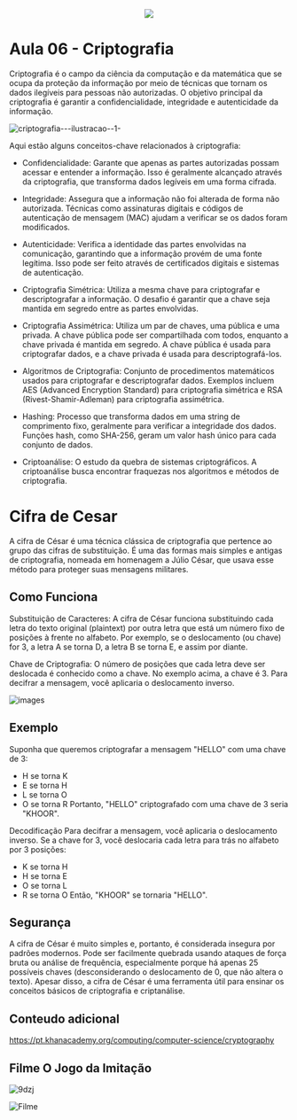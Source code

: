 <div align = "center">
  <img src = "https://text.media.giphy.com/v1/media/giphy.gif?token=eyJhbGciOiJIUzI1NiIsInR5cCI6IkpXVCJ9.eyJrZXkiOiJwcm9kLTIwMjAtMDQtMjIiLCJzdHlsZSI6Im5ld2Jvcm4iLCJ0ZXh0IjoiQ3JpcHRvZ3JhZmlhIiwiaWF0IjoxNzI2NjAxNTI3fQ.qOrkkcR7qo7oEVa8dKqKCada3X0WJQy7oUE8RdsdTAo">
</div>

# Aula 06 - Criptografia

Criptografia é o campo da ciência da computação e da matemática que se ocupa da proteção da informação por meio de técnicas que tornam os dados ilegíveis para pessoas não autorizadas. O objetivo principal da criptografia é garantir a confidencialidade, integridade e autenticidade da informação.

![criptografia---ilustracao--1-](https://github.com/user-attachments/assets/a2f73327-2897-4d1a-8cbc-13d04a806228)


Aqui estão alguns conceitos-chave relacionados à criptografia:

 - Confidencialidade: Garante que apenas as partes autorizadas possam acessar e entender a informação. Isso é geralmente alcançado através da criptografia, que transforma dados legíveis em uma forma cifrada.

 - Integridade: Assegura que a informação não foi alterada de forma não autorizada. Técnicas como assinaturas digitais e códigos de autenticação de mensagem (MAC) ajudam a verificar se os dados foram modificados.

 - Autenticidade: Verifica a identidade das partes envolvidas na comunicação, garantindo que a informação provém de uma fonte legítima. Isso pode ser feito através de certificados digitais e sistemas de autenticação.

 - Criptografia Simétrica: Utiliza a mesma chave para criptografar e descriptografar a informação. O desafio é garantir que a chave seja mantida em segredo entre as partes envolvidas.

 - Criptografia Assimétrica: Utiliza um par de chaves, uma pública e uma privada. A chave pública pode ser compartilhada com todos, enquanto a chave privada é mantida em segredo. A chave pública é usada para criptografar dados, e a chave privada é usada para descriptografá-los.

 - Algoritmos de Criptografia: Conjunto de procedimentos matemáticos usados para criptografar e descriptografar dados. Exemplos incluem AES (Advanced Encryption Standard) para criptografia simétrica e RSA (Rivest-Shamir-Adleman) para criptografia assimétrica.

 - Hashing: Processo que transforma dados em uma string de comprimento fixo, geralmente para verificar a integridade dos dados. Funções hash, como SHA-256, geram um valor hash único para cada conjunto de dados.

 - Criptoanálise: O estudo da quebra de sistemas criptográficos. A criptoanálise busca encontrar fraquezas nos algoritmos e métodos de criptografia.

# Cifra de Cesar

A cifra de César é uma técnica clássica de criptografia que pertence ao grupo das cifras de substituição. É uma das formas mais simples e antigas de criptografia, nomeada em homenagem a Júlio César, que usava esse método para proteger suas mensagens militares.

## Como Funciona
Substituição de Caracteres: A cifra de César funciona substituindo cada letra do texto original (plaintext) por outra letra que está um número fixo de posições à frente no alfabeto. Por exemplo, se o deslocamento (ou chave) for 3, a letra A se torna D, a letra B se torna E, e assim por diante.

Chave de Criptografia: O número de posições que cada letra deve ser deslocada é conhecido como a chave. No exemplo acima, a chave é 3. Para decifrar a mensagem, você aplicaria o deslocamento inverso.

![images](https://github.com/user-attachments/assets/47ef81f9-76fe-4429-91e9-5af14a5ddb44)

## Exemplo
Suponha que queremos criptografar a mensagem "HELLO" com uma chave de 3:

 - H se torna K
 - E se torna H
 - L se torna O
 - O se torna R
Portanto, "HELLO" criptografado com uma chave de 3 seria "KHOOR".

Decodificação
Para decifrar a mensagem, você aplicaria o deslocamento inverso. Se a chave for 3, você deslocaria cada letra para trás no alfabeto por 3 posições:

 - K se torna H
 - H se torna E
 - O se torna L
 - R se torna O
Então, "KHOOR" se tornaria "HELLO".

## Segurança
A cifra de César é muito simples e, portanto, é considerada insegura por padrões modernos. Pode ser facilmente quebrada usando ataques de força bruta ou análise de frequência, especialmente porque há apenas 25 possíveis chaves (desconsiderando o deslocamento de 0, que não altera o texto). Apesar disso, a cifra de César é uma ferramenta útil para ensinar os conceitos básicos de criptografia e criptanálise.

## Conteudo adicional

https://pt.khanacademy.org/computing/computer-science/cryptography

## Filme O Jogo da Imitação

![9dzj](https://github.com/user-attachments/assets/027230ec-aa39-45cc-ab0b-cd6d189c3df3)


![Filme](https://drive.google.com/file/d/1xPOAI1NTnUj1RdXOsAs2tQHw86D4SJhz/view?usp=sharing)




